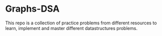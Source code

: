 # Graphs-DSA
This repo is a collection of practice problems from different resources to learn, implement and master different datastructures problems.
